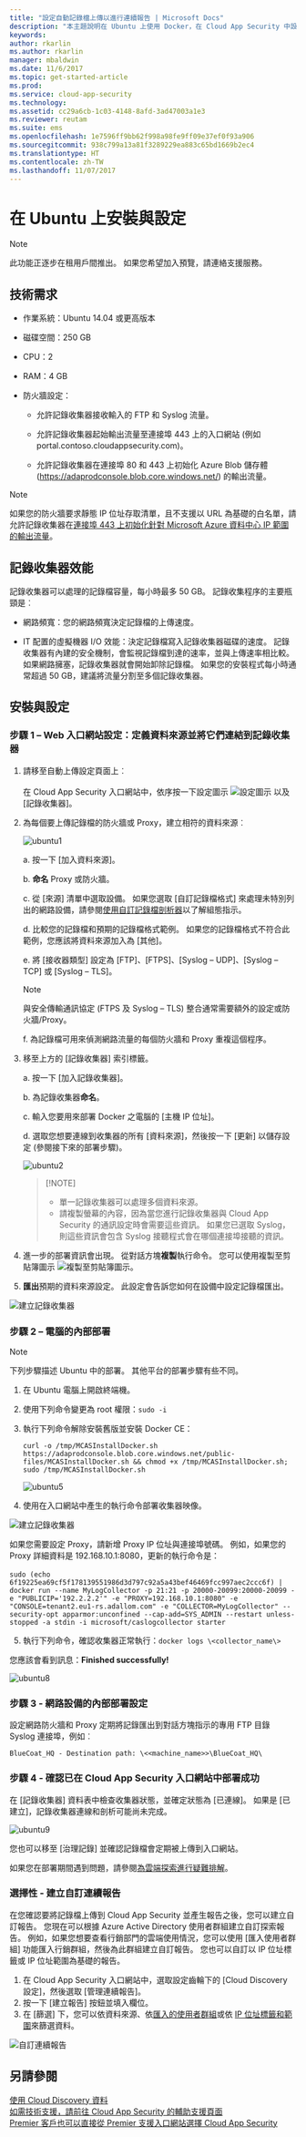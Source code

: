 ```yaml
---
title: "設定自動記錄檔上傳以進行連續報告 | Microsoft Docs"
description: "本主題說明在 Ubuntu 上使用 Docker，在 Cloud App Security 中設定自動記錄檔上傳以進行連續報告的程序。"
keywords: 
author: rkarlin
ms.author: rkarlin
manager: mbaldwin
ms.date: 11/6/2017
ms.topic: get-started-article
ms.prod: 
ms.service: cloud-app-security
ms.technology: 
ms.assetid: cc29a6cb-1c03-4148-8afd-3ad47003a1e3
ms.reviewer: reutam
ms.suite: ems
ms.openlocfilehash: 1e7596ff9bb62f998a98fe9ff09e37ef0f93a906
ms.sourcegitcommit: 938c799a13a81f3289229ea883c65bd1669b2ec4
ms.translationtype: HT
ms.contentlocale: zh-TW
ms.lasthandoff: 11/07/2017
---
```

# <a name="set-up-and-configuration-on-ubuntu"></a>在 Ubuntu 上安裝與設定

> [!NOTE]
> 此功能正逐步在租用戶間推出。 如果您希望加入預覽，請連絡支援服務。

## <a name="technical-requirements"></a>技術需求

-   作業系統：Ubuntu 14.04 或更高版本

-   磁碟空間：250 GB

-   CPU：2

-   RAM：4 GB

-   防火牆設定：

    -   允許記錄收集器接收輸入的 FTP 和 Syslog 流量。

    -   允許記錄收集器起始輸出流量至連接埠 443 上的入口網站 (例如 portal.contoso.cloudappsecurity.com)。

    - 允許記錄收集器在連接埠 80 和 443 上初始化 Azure Blob 儲存體 (https://adaprodconsole.blob.core.windows.net/) 的輸出流量。

> [!NOTE]
> 如果您的防火牆要求靜態 IP 位址存取清單，且不支援以 URL 為基礎的白名單，請允許記錄收集器在[連接埠 443 上初始化針對 Microsoft Azure 資料中心 IP 範圍的輸出流量](https://www.microsoft.com/download/details.aspx?id=41653&751be11f-ede8-5a0c-058c-2ee190a24fa6=True)。

## <a name="log-collector-performance"></a>記錄收集器效能

記錄收集器可以處理的記錄檔容量，每小時最多 50 GB。 記錄收集程序的主要瓶頸是︰

-   網路頻寬：您的網路頻寬決定記錄檔的上傳速度。

-   IT 配置的虛擬機器 I/O 效能：決定記錄檔寫入記錄收集器磁碟的速度。 記錄收集器有內建的安全機制，會監視記錄檔到達的速率，並與上傳速率相比較。 如果網路擁塞，記錄收集器就會開始卸除記錄檔。 如果您的安裝程式每小時通常超過 50 GB，建議將流量分割至多個記錄收集器。

## <a name="set-up-and-configuration"></a>安裝與設定  

### <a name="step-1--web-portal-configuration-define-data-sources-and-link-them-to-a-log-collector"></a>步驟 1 – Web 入口網站設定：定義資料來源並將它們連結到記錄收集器

1.  請移至自動上傳設定頁面上︰  <br></br>在 Cloud App Security 入口網站中，依序按一下設定圖示 ![設定圖示](./media/settings-icon.png) 以及 [記錄收集器]。

2.  為每個要上傳記錄檔的防火牆或 Proxy，建立相符的資料來源︰

    ![ubuntu1](./media/ubuntu1.png)

    a. 按一下 [加入資料來源]。

    b. **命名** Proxy 或防火牆。

    c. 從 [來源] 清單中選取設備。 如果您選取 [自訂記錄檔格式] 來處理未特別列出的網路設備，請參閱[使用自訂記錄檔剖析器](custom-log-parser.md)以了解組態指示。

    d. 比較您的記錄檔和預期的記錄檔格式範例。 如果您的記錄檔格式不符合此範例，您應該將資料來源加入為 [其他]。

    e. 將 [接收器類型] 設定為 [FTP]、[FTPS]、[Syslog – UDP]、[Syslog – TCP] 或 [Syslog – TLS]。
    >[!NOTE]
    >與安全傳輸通訊協定 (FTPS 及 Syslog – TLS) 整合通常需要額外的設定或防火牆/Proxy。

    f. 為記錄檔可用來偵測網路流量的每個防火牆和 Proxy 重複這個程序。

3.  移至上方的 [記錄收集器] 索引標籤。

    a. 按一下 [加入記錄收集器]。

    b. 為記錄收集器**命名**。

    c. 輸入您要用來部署 Docker 之電腦的 [主機 IP 位址]。

    d. 選取您想要連線到收集器的所有 [資料來源]，然後按一下 [更新] 以儲存設定 (參閱接下來的部署步驟)。

    ![ubuntu2](./media/ubuntu2.png)

    >  [!NOTE]
    > - 單一記錄收集器可以處理多個資料來源。
    >- 請複製螢幕的內容，因為當您進行記錄收集器與 Cloud App Security 的通訊設定時會需要這些資訊。 如果您已選取 Syslog，則這些資訊會包含 Syslog 接聽程式會在哪個連接埠接聽的資訊。

4.  進一步的部署資訊會出現。 從對話方塊**複製**執行命令。 您可以使用複製至剪貼簿圖示 ![複製至剪貼簿圖示](./media/copy-icon.png)。

6.  **匯出**預期的資料來源設定。 此設定會告訴您如何在設備中設定記錄檔匯出。

   ![建立記錄收集器](./media/windows7.png)

### <a name="step-2--on-premises-deployment-of-your-machine"></a>步驟 2 – 電腦的內部部署

> [!Note]
> 下列步驟描述 Ubuntu 中的部署。 其他平台的部署步驟有些不同。

1.  在 Ubuntu 電腦上開啟終端機。

2.  使用下列命令變更為 root 權限：`sudo -i`

3.  執行下列命令解除安裝舊版並安裝 Docker CE：

    `curl -o /tmp/MCASInstallDocker.sh
    https://adaprodconsole.blob.core.windows.net/public-files/MCASInstallDocker.sh
    && chmod +x /tmp/MCASInstallDocker.sh; sudo /tmp/MCASInstallDocker.sh`

    ![ubuntu5](./media/ubuntu5.png)

4.  使用在入口網站中產生的執行命令部署收集器映像。

   ![建立記錄收集器](./media/windows7.png)

   如果您需要設定 Proxy，請新增 Proxy IP 位址與連接埠號碼。 例如，如果您的 Proxy 詳細資料是 192.168.10.1:8080，更新的執行命令是：<br></br>
     `sudo (echo 6f19225ea69cf5f178139551986d3d797c92a5a43bef46469fcc997aec2ccc6f) | docker run --name MyLogCollector -p 21:21 -p 20000-20099:20000-20099 -e "PUBLICIP='192.2.2.2'" -e "PROXY=192.168.10.1:8080" -e "CONSOLE=tenant2.eu1-rs.adallom.com" -e "COLLECTOR=MyLogCollector" --security-opt apparmor:unconfined --cap-add=SYS_ADMIN --restart unless-stopped -a stdin -i microsoft/caslogcollector starter`

5.  執行下列命令，確認收集器正常執行：`docker logs \<collector_name\>`

您應該會看到訊息：**Finished successfully!**

  ![ubuntu8](./media/ubuntu8.png)

### <a name="step-3---on-premises-configuration-of-your-network-appliances"></a>步驟 3 - 網路設備的內部部署設定

設定網路防火牆和 Proxy 定期將記錄匯出到對話方塊指示的專用 FTP 目錄 Syslog 連接埠，例如︰

    BlueCoat_HQ - Destination path: \<<machine_name>>\BlueCoat_HQ\

### <a name="step-4---verify-the-successful-deployment-in-the-cloud-app-security-portal"></a>步驟 4 - 確認已在 Cloud App Security 入口網站中部署成功

在 [記錄收集器] 資料表中檢查收集器狀態，並確定狀態為 [已連線]。 如果是 [已建立]，記錄收集器連線和剖析可能尚未完成。

 ![ubuntu9](./media/ubuntu9.png)

您也可以移至 [治理記錄] 並確認記錄檔會定期被上傳到入口網站。

如果您在部署期間遇到問題，請參閱[為雲端探索進行疑難排解](troubleshooting-cloud-discovery.md)。

### <a name="optional---create-custom-continuous-reports"></a>選擇性 - 建立自訂連續報告

在您確認要將記錄檔上傳到 Cloud App Security 並產生報告之後，您可以建立自訂報告。 您現在可以根據 Azure Active Directory 使用者群組建立自訂探索報告。 例如，如果您想要查看行銷部門的雲端使用情況，您可以使用 [匯入使用者群組] 功能匯入行銷群組，然後為此群組建立自訂報告。 您也可以自訂以 IP 位址標籤或 IP 位址範圍為基礎的報告。

1. 在 Cloud App Security 入口網站中，選取設定齒輪下的 [Cloud Discovery 設定]，然後選取 [管理連續報告]。 
2. 按一下 [建立報告] 按鈕並填入欄位。
3. 在 [篩選] 下，您可以依資料來源、依[匯入的使用者群組](user-groups.md)或依 [IP 位址標籤和範圍](ip-tags.md)來篩選資料。 

![自訂連續報告](./media/custom-continuous-report.png)

## <a name="see-also"></a>另請參閱
[使用 Cloud Discovery 資料](working-with-cloud-discovery-data.md)  
[如需技術支援，請前往 Cloud App Security 的輔助支援頁面](http://support.microsoft.com/oas/default.aspx?prid=16031)  
[Premier 客戶也可以直接從 Premier 支援入口網站選擇 Cloud App Security](https://premier.microsoft.com/)


